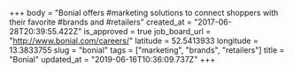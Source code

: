 +++
body = "Bonial offers #marketing solutions to connect shoppers with their favorite #brands and #retailers"
created_at = "2017-06-28T20:39:55.422Z"
is_approved = true
job_board_url = "http://www.bonial.com/careers/"
latitude = 52.5413933
longitude = 13.3833755
slug = "bonial"
tags = ["marketing", "brands", "retailers"]
title = "Bonial"
updated_at = "2019-06-16T10:36:09.737Z"
+++
